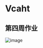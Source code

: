 # Vcaht
## 第四周作业


![image](https://github.com/BeginerAndProgresses/Vcaht/assets/93921882/b7662266-e301-450b-8850-ade679fa5d04)

